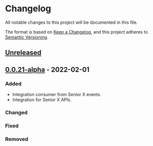 # Changelog

All notable changes to this project will be documented in this file.

The format is based on [Keep a Changelog](https://keepachangelog.com/en/1.0.0/),
and this project adheres to [Semantic Versioning](https://semver.org/spec/v2.0.0.html).

## [Unreleased]

## [0.0.21-alpha] - 2022-02-01

### Added

-   Integration consumer from Senior X events.
-   Integration for Senior X APIs.

### Changed

### Fixed

### Removed

[Unreleased]: https://github.com/dev-senior-com-br/seniorx-http-camel-api/compare/0.0.21-alpha...HEAD

[0.0.21-alpha]: https://github.com/dev-senior-com-br/seniorx-http-camel-api/compare/2845ea34a2fa629500b18509508ad70f604c071e...0.0.21-alpha
